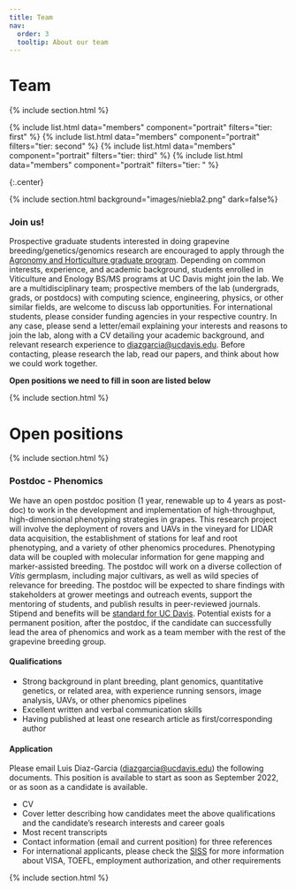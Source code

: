 ```yaml
---
title: Team
nav:
  order: 3
  tooltip: About our team
---
```


# <i class="fas fa-users"></i>Team

{% include section.html %}

{% include list.html data="members" component="portrait" filters="tier: first" %}
{% include list.html data="members" component="portrait" filters="tier: second" %}
{% include list.html data="members" component="portrait" filters="tier: third" %}
{% include list.html data="members" component="portrait" filters="tier: " %}


{:.center}

{% include section.html background="images/niebla2.png" dark=false%}


### Join us!
Prospective graduate students interested in doing grapevine breeding/genetics/genomics research are encouraged to apply through the [Agronomy and Horticulture graduate program](https://ggha.ucdavis.edu). Depending on common interests, experience, and academic background, students enrolled in Viticulture and Enology BS/MS programs at UC Davis might join the lab. We are a multidisciplinary team; prospective members of the lab (undergrads, grads, or postdocs) with computing science, engineering, physics, or other similar fields, are welcome to discuss lab opportunities. For international students, please consider funding agencies in your respective country. In any case, please send a letter/email explaining your interests and reasons to join the lab, along with a CV detailing your academic background, and relevant research experience to diazgarcia@ucdavis.edu. Before contacting, please research the lab, read our papers, and think about how we could work together. 

**Open positions we need to fill in soon are listed below**

{% include section.html %}

# Open positions

{% include section.html %}

### Postdoc - Phenomics

We have an open postdoc position (1 year, renewable up to 4 years as post-doc) to work in the development and implementation of high-throughput, high-dimensional phenotyping strategies in grapes. This research project will involve the deployment of rovers and UAVs in the vineyard for LIDAR data acquisition, the establishment of stations for leaf and root phenotyping, and a variety of other phenomics procedures. Phenotyping data will be coupled with molecular information for gene mapping and marker-assisted breeding. The postdoc will work on a diverse collection of *Vitis* germplasm, including major cultivars, as well as wild species of relevance for breeding. The postdoc will be expected to share findings with stakeholders at grower meetings and outreach events, support the mentoring of students, and publish results in peer-reviewed journals. Stipend and benefits will be [standard for UC Davis](https://gradstudies.ucdavis.edu/understanding-your-student-salary). Potential exists for a permanent position, after the postdoc, if the candidate can successfully lead the area of phenomics and work as a team member with the rest of the grapevine breeding group.

#### Qualifications
 
 - Strong background in plant breeding, plant genomics, quantitative genetics, or related area, with experience running sensors, image analysis, UAVs, or other phenomics pipelines
 - Excellent written and verbal communication skills
 - Having published at least one research article as first/corresponding author

#### Application

Please email Luis Diaz-Garcia (diazgarcia@ucdavis.edu) the following documents. This position is available to start as soon as September 2022, or as soon as a candidate is available.

 - CV
 - Cover letter describing how candidates meet the above qualifications and the candidate’s research interests and career goals
 - Most recent transcripts
 - Contact information (email and current position) for three references
 - For international applicants, please check the [SISS](https://siss.ucdavis.edu) for more information about VISA, TOEFL, employment authorization, and other requirements

{% include section.html %}